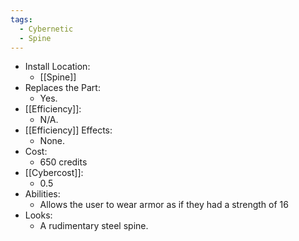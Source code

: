 ```yaml
---
tags:
  - Cybernetic
  - Spine
---
```

* Install Location:
	* [[Spine]]
* Replaces the Part:
	* Yes.
* [[Efficiency]]:
	* N/A.
* [[Efficiency]] Effects:
	* None.
* Cost:
	* 650 credits
* [[Cybercost]]:
	* 0.5
* Abilities:
	* Allows the user to wear armor as if they had a strength of 16
* Looks:
	* A rudimentary steel spine.